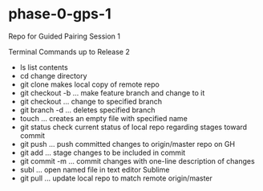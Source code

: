 # phase-0-gps-1
Repo for Guided Pairing Session 1

Terminal Commands up to Release 2
* ls
list contents
* cd
change directory
* git clone
makes local copy of remote repo
* git checkout -b ...
make feature branch and change to it
* git checkout ...
change to specified branch
* git branch -d ...
deletes specified branch
* touch ...
creates an empty file with specified name
* git status
check current status of local repo regarding stages toward commit
* git push ...
push committed changes to origin/master repo on GH
* git add ...
stage changes to be included in commit
* git commit -m ...
commit changes with one-line description of changes
* subl ...
open named file in text editor Sublime
* git pull ...
update local repo to match remote origin/master

